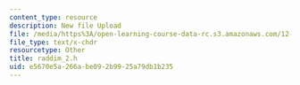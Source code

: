 ```yaml
---
content_type: resource
description: New file Upload
file: /media/https%3A/open-learning-course-data-rc.s3.amazonaws.com/12-811-tropical-meteorology-spring-2011/e5670e5a266abe092b9925a79db1b235_raddim_2.h
file_type: text/x-chdr
resourcetype: Other
title: raddim_2.h
uid: e5670e5a-266a-be09-2b99-25a79db1b235
---
```

